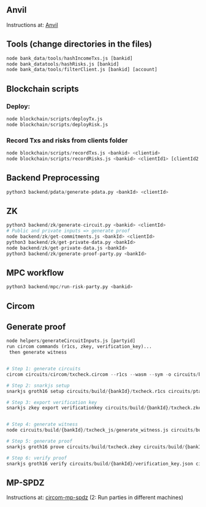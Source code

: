 ## Anvil

Instructions at: [Anvil](https://medium.com/@maria.magdalena.makeup/foundry-anvil-a-local-ethereum-node-for-development-642ca28f7892)

## Tools (change directories in the files)

```python
node bank_data/tools/hashIncomeTxs.js [bankid]
node bank_datatools/hashRisks.js [bankid]
node bank_data/tools/filterClient.js [bankid] [account]
```

## Blockchain scripts


### Deploy:

```python
node blockchain/scripts/deployTx.js
node blockchain/scripts/deployRisk.js
```


### Record Txs and risks from clients folder

```python
node blockchain/scripts/recordTxs.js <bankid> <clientid>
node blockchain/scripts/recordRisks.js <bankid> <clientId1> [clientId2 ...]
```

## Backend Preprocessing
```python
python3 backend/pdata/generate-pdata.py <bankId> <clientId>
```

## ZK

```python
python3 backend/zk/generate-circuit.py <bankid> <clientId>
# Public and private inputs => generate proof
node backend/zk/get-commitments.js <bankId> <clientId>
python3 backend/zk/get-private-data.py <bankId>
node backend/zk/get-private-data.js <bankId>
python3 backend/zk/generate-proof-party.py <bankId>
```

## MPC workflow

```python
python3 backend/mpc/run-risk-party.py <bankid>
```







<!-- ## Scripts - MPC contract

### Deploy MPC contract:

```python
node script/deployMpc.js
```

### Interact 
```python
export BANK_INDEX=

node client-ledger/script/interactMpc.js createSession

node client-ledger/script/interactMpc.js joinSession --session [session_id]

node client-ledger/script/interactMpc.js startSession --session [session_id]

node client-ledger/script/interactMpc.js finishSession --session [session_id]
```

### Inspect MPC

```python
node script/inspectMpc.js --session [session_id]
```

### Set listener

```python
python3 event_listener.py
``` -->




## Circom

## Generate proof

```python
node helpers/generateCircuitInputs.js [partyid]
run circom commands (r1cs, zkey, verification_key)...
 then generate witness
 ```

```python

# Step 1: generate circuits
circom circuits/circom/txcheck.circom --r1cs --wasm --sym -o circuits/build/{bankId}

# Step 2: snarkjs setup
snarkjs groth16 setup circuits/build/{bankId}/txcheck.r1cs circuits/ptau/pot10.ptau circuits/build/{bankId}/txcheck.zkey

# Step 3: export verification key
snarkjs zkey export verificationkey circuits/build/{bankId}/txcheck.zkey circuits/build/{bankId}/verification_key.json


# Step 4: generate witness 
node circuits/build/{bankId}/txcheck_js/generate_witness.js circuits/build/{bankId}/txcheck_js/txcheck.wasm privatedata/{bankId}.json circuits/build/{bankId}/witness.wtns

# Step 5: generate proof
snarkjs groth16 prove circuits/build/txcheck.zkey circuits/build/{bankId}/witness.wtns circuits/build/{bankId}/proof.json circuits/build/{bankId}/public.json

# Step 6: verify proof
snarkjs groth16 verify circuits/build/{bankId}/verification_key.json circuits/build/{bankId}/public.json circuits/build/{bankId}/proof.json
```

## MP-SPDZ

Instructions at: [circom-mp-spdz](https://hackmd.io/Iuu9yge4ShKBjawAcmFjvw?view) (2: Run parties in different machines)